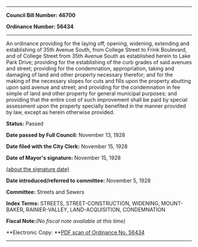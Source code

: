 

********

**Council Bill Number: 46700**
   
**Ordinance Number: 56434**
********

 An ordinance providing for the laying off, opening, widening, extending and establishing of 35th Avenue South, from College Street to Frink Boulevard, and of College Street from 35th Avenue South as established herein to Lake Park Drive; providing for the establishing of the curb grades of said avenues and street; providing for the condemnation, appropriation, taking and damaging of land and other property necessary therefor; and for the making of the necessary slopes for cuts and fills upon the property abutting upon said avenue and street; and providing for the condemnation in fee simple of land and other property for general municipal purposes; and providing that the entire cost of such improvement shall be paid by special assessment upon the property specially benefited in the manner provided by law, except as herein otherwise provided.

**Status:** Passed
   
**Date passed by Full Council:** November 13, 1928
   
**Date filed with the City Clerk:** November 15, 1928
   
**Date of Mayor's signature:** November 15, 1928
   
[(about the signature date)](/~public/approvaldate.htm)
   
   
   
**Date introduced/referred to committee:** November 5, 1928
   
**Committee:** Streets and Sewers
   
   
**Index Terms:** STREETS, STREET-CONSTRUCTION, WIDENING, MOUNT-BAKER, RAINIER-VALLEY, LAND-ACQUISITION, CONDEMNATION

**Fiscal Note:**_(No fiscal note available at this time)_

**Electronic Copy: **[PDF scan of Ordinance No. 56434](/~archives/Ordinances/Ord_56434.pdf)

********

